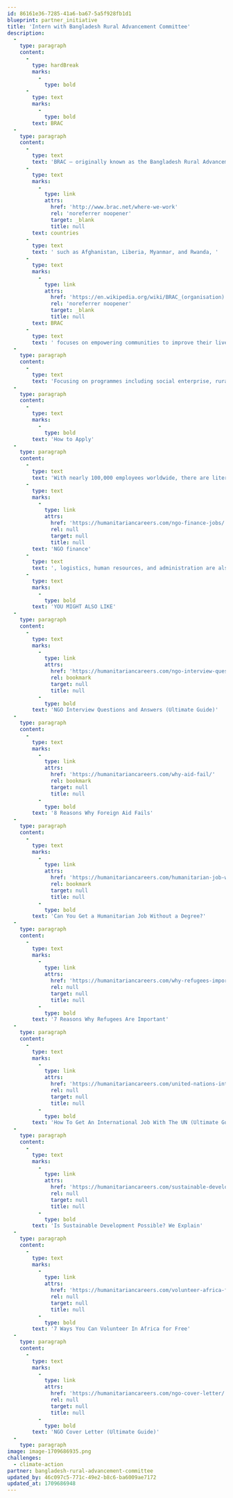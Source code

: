```yaml
---
id: 86161e36-7285-41a6-ba67-5a5f928fb1d1
blueprint: partner_initiative
title: 'Intern with Bangladesh Rural Advancement Committee'
description:
  -
    type: paragraph
    content:
      -
        type: hardBreak
        marks:
          -
            type: bold
      -
        type: text
        marks:
          -
            type: bold
        text: BRAC
  -
    type: paragraph
    content:
      -
        type: text
        text: 'BRAC – originally known as the Bangladesh Rural Advancement Committee, is the largest NGO is the world. It is also one of the best to work for. With enormous projects in Bangladesh, as well as programmes in '
      -
        type: text
        marks:
          -
            type: link
            attrs:
              href: 'http://www.brac.net/where-we-work'
              rel: 'noreferrer noopener'
              target: _blank
              title: null
        text: countries
      -
        type: text
        text: ' such as Afghanistan, Liberia, Myanmar, and Rwanda, '
      -
        type: text
        marks:
          -
            type: link
            attrs:
              href: 'https://en.wikipedia.org/wiki/BRAC_(organisation)'
              rel: 'noreferrer noopener'
              target: _blank
              title: null
        text: BRAC
      -
        type: text
        text: ' focuses on empowering communities to improve their lives. BRAC is known for its innovative approach to development work and the lasting impact it has had in Bangladesh and around the world.'
  -
    type: paragraph
    content:
      -
        type: text
        text: 'Focusing on programmes including social enterprise, rural development, education, and water and sanitation, BRAC is especially good to work for if you are interested in these areas. Their long history, and proven ability to produce sustainable results, means BRAC is highly regarding in the NGO sector. This is another reason why it is one of the best NGOs to work for.'
  -
    type: paragraph
    content:
      -
        type: text
        marks:
          -
            type: bold
        text: 'How to Apply'
  -
    type: paragraph
    content:
      -
        type: text
        text: 'With nearly 100,000 employees worldwide, there are literally thousands of jobs at BRAC. If you are interested in working for the NGO, a background in social development, microfinance or women’s empowerment would be an asset. However, those experienced working in '
      -
        type: text
        marks:
          -
            type: link
            attrs:
              href: 'https://humanitariancareers.com/ngo-finance-jobs/'
              rel: null
              target: null
              title: null
        text: 'NGO finance'
      -
        type: text
        text: ', logistics, human resources, and administration are also extensively recruited for in an NGO as large as BRAC.'
      -
        type: text
        marks:
          -
            type: bold
        text: 'YOU MIGHT ALSO LIKE'
  -
    type: paragraph
    content:
      -
        type: text
        marks:
          -
            type: link
            attrs:
              href: 'https://humanitariancareers.com/ngo-interview-questions-and-answers/'
              rel: bookmark
              target: null
              title: null
          -
            type: bold
        text: 'NGO Interview Questions and Answers (Ultimate Guide)'
  -
    type: paragraph
    content:
      -
        type: text
        marks:
          -
            type: link
            attrs:
              href: 'https://humanitariancareers.com/why-aid-fail/'
              rel: bookmark
              target: null
              title: null
          -
            type: bold
        text: '8 Reasons Why Foreign Aid Fails'
  -
    type: paragraph
    content:
      -
        type: text
        marks:
          -
            type: link
            attrs:
              href: 'https://humanitariancareers.com/humanitarian-job-without-degree/'
              rel: bookmark
              target: null
              title: null
          -
            type: bold
        text: 'Can You Get a Humanitarian Job Without a Degree?'
  -
    type: paragraph
    content:
      -
        type: text
        marks:
          -
            type: link
            attrs:
              href: 'https://humanitariancareers.com/why-refugees-important/'
              rel: null
              target: null
              title: null
          -
            type: bold
        text: '7 Reasons Why Refugees Are Important'
  -
    type: paragraph
    content:
      -
        type: text
        marks:
          -
            type: link
            attrs:
              href: 'https://humanitariancareers.com/united-nations-international-job/'
              rel: null
              target: null
              title: null
          -
            type: bold
        text: 'How To Get An International Job With The UN (Ultimate Guide)'
  -
    type: paragraph
    content:
      -
        type: text
        marks:
          -
            type: link
            attrs:
              href: 'https://humanitariancareers.com/sustainable-development-possible/'
              rel: null
              target: null
              title: null
          -
            type: bold
        text: 'Is Sustainable Development Possible? We Explain'
  -
    type: paragraph
    content:
      -
        type: text
        marks:
          -
            type: link
            attrs:
              href: 'https://humanitariancareers.com/volunteer-africa-free/'
              rel: null
              target: null
              title: null
          -
            type: bold
        text: '7 Ways You Can Volunteer In Africa for Free'
  -
    type: paragraph
    content:
      -
        type: text
        marks:
          -
            type: link
            attrs:
              href: 'https://humanitariancareers.com/ngo-cover-letter/'
              rel: null
              target: null
              title: null
          -
            type: bold
        text: 'NGO Cover Letter (Ultimate Guide)'
  -
    type: paragraph
image: image-1709686935.png
challenges:
  - climate-action
partner: bangladesh-rural-advancement-committee
updated_by: 46c097c5-771c-49e2-b8c6-ba6009ae7172
updated_at: 1709686948
---
```

